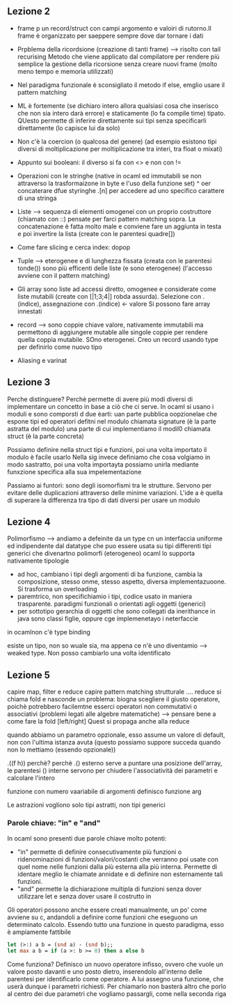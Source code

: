 ## Lezione 2

+ frame p un record/struct con campi argomento e valoiri di rutorno.Il frame è organizzato per saeppere sempre dove dar tornare i dati

+ Prpblema della ricordsione (creazione di tanti frame) --> risolto con tail recurising
Metodo che viene applicato dal compilatore per rendere più semplice la gestione della ricorsione senza creare nuovi frame (molto meno tempo e memoria utilizzati)

+ Nel paradigma funzionale è sconsigliato il metodo if else, emglio usare il pattern matching

+ ML è fortemente (se dichiaro intero allora qualsiasi cosa che inserisco che non sia intero darà errore) e staticamente (lo fa compile time) tipato. QUesto permette di inferire direttamente sui tipi senza specificarli direttamente (lo capisce lui da solo)

+ Non c'è la coercion (o qualcosa del genere) (ad esempio esistono tipi diversi di moltiplicazione per moltiplicazione tra interi, tra float o mixati)

+ Appunto sui booleani: il diverso si fa con <> e non con !=

+ Operazioni con le stringhe (native in ocaml ed immutabili se non attraverso la trasformaizone in byte e l'uso della funzione set)
^ oer concaterare dfue styringhe
.[n] per accedere ad uno specifico carattere di una stringa

+ Liste --> sequenza di elementi omogenei con un proprio costruttore (chiamato con ::) pensate per farci pattern matching sopra. La concatenazione è fatta molto male e conviene fare un aggiunta in testa e poi invertire la lista (create con le parentesi quadre[])

+ Come fare slicing e cerca index: dopop

+ Tuple --> eterogenee e di lunghezza fissata (creata con le parentesi tonde()) sono più efficenti delle liste (e sono eterogenee) (l'accesso avviene con il pattern matching)

+ Gli array sono liste ad accessi diretto, omogenee e considerate come liste mutabili (create con [|1;3;4|] robda assurda).
Selezione con .(indice), assegnazione con .(indice) <- valore
Si possono fare array innestati

+ record --> sono coppie chiave valore, nativamente immutabili ma permettono di aggiungere mutable alle singole coppie per rendere quella coppia mutabile. SOno eterogenei. Creo un record usando type per definirlo come nuovo tipo

+ Aliasing e varinat

## Lezione 3
Perche distinguere? Perchè permette di avere più modi diversi di implementare un concetto in base a ciò che ci serve. In ocaml si usano i moduli e sono comporsti d due èarti: 
    uan parte pubblica oopzionelae che espone tipi ed operatori defitni nel modulo chiamata signature (è la parte astratta del modulo)
    una parte di cui implementiamo il modil0 chiamata struct (è la parte concreta)

Possiamo definire nella struct tipi e funzioni, poi una volta importato il modulo è facile usarlo
Nella sig invece definiamo che cosa volgiamo in modo sastratto, poi una volta importayta possiamo unirla mediante funxzione specifica alla sua impelementazione

Passiamo ai funtori: sono degli isomorfismi tra le strutture. Servono per evitare delle duplicazioni attraverso delle minime variazioni. L'ide a è quella di superare la differenza tra tipo di dati diversi per usare un modulo


## Lezione 4
Polimorfismo --> andiamo a defeinite da un type cn un interfaccia uniforme ed indipendente dal datatype che puo essere usata su tipi differenti
tipi generici che divenartno polimorfi (eterogeneo)
ocaml lo supporta nativamente
tipologie 
+ ad hoc, cambiano i tipi degli argomenti di ba funzione, cambia la composizione, stesso onme, stesso aspetto, diversa implementazuoone. Si trasforma un overloading
+ paremtrico, non specifichiamio i tipi, codice usato in maniera trasparente. paradigmi funzionali o orientati agli oggetti (generici)
+ per sottotipo gerarchia di oggetti che sono collegati da inerithance in java sono classi figlie, oppure cge implemenetayo i neterfaccie

in ocamlnon c'è type binding

esiste un tipo, non so wuale sia, ma appena ce n'è uno diventamio --> weaked type. Non posso cambiarlo una volta identificato

## Lezione 5
capire map, filter e reduce
capire pattern matching strutturale 
....
reduce si chiama fold e nasconde un problema: biogna scegliere il giusto operatore, poichè potrebbero facilemtne esserci operatori non commutativi o associativi (problemi legati alle algebre matematiche) --> pensare bene a come fare la fold [left/right]
Quest si propaga anche alla reduce

quando abbiamo un parametro opzionale, esso assume un valore di default, non con l'ultima istanza avuta (questo possiamo suppore succeda quando non lo mettiamo (essendo opzionale))

.((f h)) perchè? perchè .() esterno serve a puntare una posizione dell'array, le parentesi () interne servono per chiudere l'associatività dei parametri e calcolare l'intero

funzione con numero vaariabile di argomenti
definisco funzione arg

Le astrazioni vogliono solo tipi astratti, non tipi generici


### Parole chiave: "in" e "and"
In ocaml sono presenti due parole chiave molto potenti:
+ "in" permette di definire consecutivamente più funzioni o ridenominazioni di funzioni/valori/costanti che verranno poi usate con quel nome nelle funzioni dalla più esterna alla più interna. Permette di identare meglio le chiamate annidate e di definire non esternamente tali funzioni.
+ "and" permette la dichiarazione multipla di funzioni senza dover utilizzare let e senza dover usare il costrutto in



Gli operatori possono anche essere creati manualmente, un po' come avviene su c, andandoli a definire come funzioni che eseguono un determinato calcolo. Essendo tutto una funzione in questo paradigma, esso è ampiamente fattibile
```ml
let (>:) a b = (snd a) - (snd b);;
let max a b = if (a >: b >= 0) then a else b
```
Come funziona? Definisco un nuovo operatore infisso, ovvero che vuole un valore posto davanti e uno posto dietro, inserendolo all'interno delle parentesi per identificarlo come operatore. A lui assegno una funzione, che userà dunque i parametri richiesti. Per chiamarlo non basterà altro che porlo al centro dei due parametri che vogliamo passargli, come nella seconda riga 
